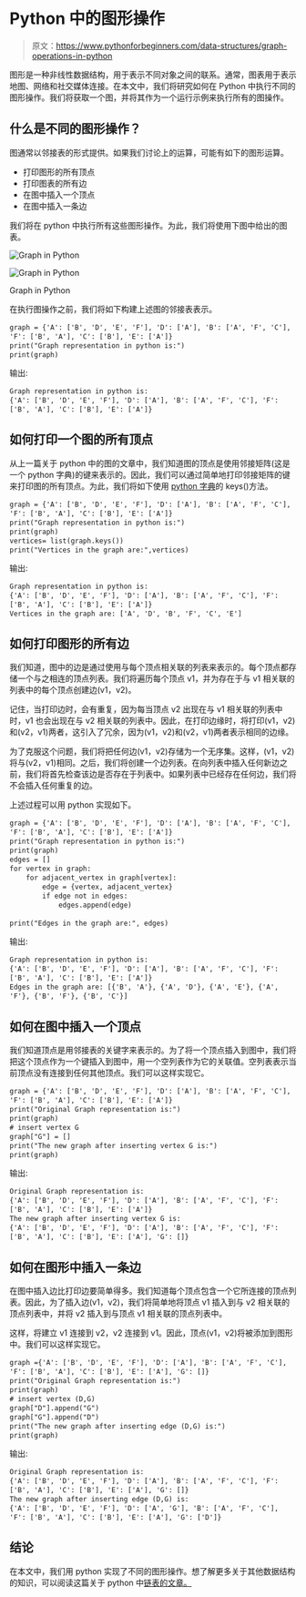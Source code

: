 # Python 中的图形操作

> 原文：<https://www.pythonforbeginners.com/data-structures/graph-operations-in-python>

图形是一种非线性数据结构，用于表示不同对象之间的联系。通常，图表用于表示地图、网络和社交媒体连接。在本文中，我们将研究如何在 Python 中执行不同的图形操作。我们将获取一个图，并将其作为一个运行示例来执行所有的图操作。

## 什么是不同的图形操作？

图通常以邻接表的形式提供。如果我们讨论上的运算，可能有如下的图形运算。

*   打印图形的所有顶点
*   打印图表的所有边
*   在图中插入一个顶点
*   在图中插入一条边

我们将在 python 中执行所有这些图形操作。为此，我们将使用下图中给出的图表。

![Graph in Python](img/8f9872874a2835a02d2dad9cd058d424.png)

<noscript><img src="img/730c31efd826443c7a8722c15ff89b60.png" alt="Graph in Python" class="wp-image-9570" width="732" height="472" srcset="https://www.pythonforbeginners.com/wp-content/uploads/Graph-in-Python1.png 516w, https://www.pythonforbeginners.com/wp-content/uploads/Graph-in-Python1-300x194.png 300w" sizes="(max-width: 732px) 100vw, 732px" data-original-src="https://www.pythonforbeginners.com/wp-content/uploads/Graph-in-Python1.png"/></noscript>

Graph in Python

在执行图操作之前，我们将如下构建上述图的邻接表表示。

```
graph = {'A': ['B', 'D', 'E', 'F'], 'D': ['A'], 'B': ['A', 'F', 'C'], 'F': ['B', 'A'], 'C': ['B'], 'E': ['A']}
print("Graph representation in python is:")
print(graph) 
```

输出:

```
Graph representation in python is:
{'A': ['B', 'D', 'E', 'F'], 'D': ['A'], 'B': ['A', 'F', 'C'], 'F': ['B', 'A'], 'C': ['B'], 'E': ['A']} 
```

## 如何打印一个图的所有顶点

从上一篇关于 python 中的图的文章中，我们知道图的顶点是使用邻接矩阵(这是一个 python 字典)的键来表示的。因此，我们可以通过简单地打印邻接矩阵的键来打印图的所有顶点。为此，我们将如下使用 [python 字典](https://www.pythonforbeginners.com/dictionary/how-to-use-dictionaries-in-python/)的 keys()方法。

```
graph = {'A': ['B', 'D', 'E', 'F'], 'D': ['A'], 'B': ['A', 'F', 'C'], 'F': ['B', 'A'], 'C': ['B'], 'E': ['A']}
print("Graph representation in python is:")
print(graph)
vertices= list(graph.keys())
print("Vertices in the graph are:",vertices) 
```

输出:

```
Graph representation in python is:
{'A': ['B', 'D', 'E', 'F'], 'D': ['A'], 'B': ['A', 'F', 'C'], 'F': ['B', 'A'], 'C': ['B'], 'E': ['A']}
Vertices in the graph are: ['A', 'D', 'B', 'F', 'C', 'E']
```

## 如何打印图形的所有边

我们知道，图中的边是通过使用与每个顶点相关联的列表来表示的。每个顶点都存储一个与之相连的顶点列表。我们将遍历每个顶点 v1，并为存在于与 v1 相关联的列表中的每个顶点创建边(v1，v2)。

记住，当打印边时，会有重复，因为每当顶点 v2 出现在与 v1 相关联的列表中时，v1 也会出现在与 v2 相关联的列表中。因此，在打印边缘时，将打印(v1，v2)和(v2，v1)两者，这引入了冗余，因为(v1，v2)和(v2，v1)两者表示相同的边缘。

为了克服这个问题，我们将把任何边(v1，v2)存储为一个无序集。这样，(v1，v2)将与(v2，v1)相同。之后，我们将创建一个边列表。在向列表中插入任何新边之前，我们将首先检查该边是否存在于列表中。如果列表中已经存在任何边，我们将不会插入任何重复的边。

上述过程可以用 python 实现如下。

```
graph = {'A': ['B', 'D', 'E', 'F'], 'D': ['A'], 'B': ['A', 'F', 'C'], 'F': ['B', 'A'], 'C': ['B'], 'E': ['A']}
print("Graph representation in python is:")
print(graph)
edges = []
for vertex in graph:
    for adjacent_vertex in graph[vertex]:
        edge = {vertex, adjacent_vertex}
        if edge not in edges:
            edges.append(edge)

print("Edges in the graph are:", edges) 
```

输出:

```
Graph representation in python is:
{'A': ['B', 'D', 'E', 'F'], 'D': ['A'], 'B': ['A', 'F', 'C'], 'F': ['B', 'A'], 'C': ['B'], 'E': ['A']}
Edges in the graph are: [{'B', 'A'}, {'A', 'D'}, {'A', 'E'}, {'A', 'F'}, {'B', 'F'}, {'B', 'C'}]
```

## 如何在图中插入一个顶点

我们知道顶点是用邻接表的关键字来表示的。为了将一个顶点插入到图中，我们将把这个顶点作为一个键插入到图中，用一个空列表作为它的关联值。空列表表示当前顶点没有连接到任何其他顶点。我们可以这样实现它。

```
graph = {'A': ['B', 'D', 'E', 'F'], 'D': ['A'], 'B': ['A', 'F', 'C'], 'F': ['B', 'A'], 'C': ['B'], 'E': ['A']}
print("Original Graph representation is:")
print(graph)
# insert vertex G
graph["G"] = []
print("The new graph after inserting vertex G is:")
print(graph) 
```

输出:

```
Original Graph representation is:
{'A': ['B', 'D', 'E', 'F'], 'D': ['A'], 'B': ['A', 'F', 'C'], 'F': ['B', 'A'], 'C': ['B'], 'E': ['A']}
The new graph after inserting vertex G is:
{'A': ['B', 'D', 'E', 'F'], 'D': ['A'], 'B': ['A', 'F', 'C'], 'F': ['B', 'A'], 'C': ['B'], 'E': ['A'], 'G': []} 
```

## 如何在图形中插入一条边

在图中插入边比打印边要简单得多。我们知道每个顶点包含一个它所连接的顶点列表。因此，为了插入边(v1，v2)，我们将简单地将顶点 v1 插入到与 v2 相关联的顶点列表中，并将 v2 插入到与顶点 v1 相关联的顶点列表中。

这样，将建立 v1 连接到 v2，v2 连接到 v1。因此，顶点(v1，v2)将被添加到图形中。我们可以这样实现它。

```
graph ={'A': ['B', 'D', 'E', 'F'], 'D': ['A'], 'B': ['A', 'F', 'C'], 'F': ['B', 'A'], 'C': ['B'], 'E': ['A'], 'G': []}
print("Original Graph representation is:")
print(graph)
# insert vertex (D,G)
graph["D"].append("G")
graph["G"].append("D")
print("The new graph after inserting edge (D,G) is:")
print(graph) 
```

输出:

```
Original Graph representation is:
{'A': ['B', 'D', 'E', 'F'], 'D': ['A'], 'B': ['A', 'F', 'C'], 'F': ['B', 'A'], 'C': ['B'], 'E': ['A'], 'G': []}
The new graph after inserting edge (D,G) is:
{'A': ['B', 'D', 'E', 'F'], 'D': ['A', 'G'], 'B': ['A', 'F', 'C'], 'F': ['B', 'A'], 'C': ['B'], 'E': ['A'], 'G': ['D']}
```

## 结论

在本文中，我们用 python 实现了不同的图形操作。想了解更多关于其他数据结构的知识，可以阅读这篇关于 python 中[链表的文章。](https://www.pythonforbeginners.com/lists/linked-list-in-python)